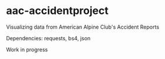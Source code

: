 # aac-accidentproject
Visualizing data from American Alpine Club's Accident Reports

Dependencies: requests, bs4, json

Work in progress
